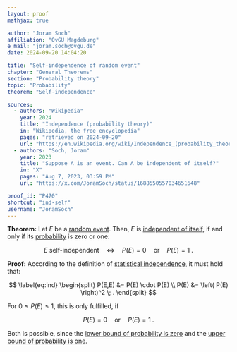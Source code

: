 ```yaml
---
layout: proof
mathjax: true

author: "Joram Soch"
affiliation: "OvGU Magdeburg"
e_mail: "joram.soch@ovgu.de"
date: 2024-09-20 14:04:20

title: "Self-independence of random event"
chapter: "General Theorems"
section: "Probability theory"
topic: "Probability"
theorem: "Self-independence"

sources:
  - authors: "Wikipedia"
    year: 2024
    title: "Independence (probability theory)"
    in: "Wikipedia, the free encyclopedia"
    pages: "retrieved on 2024-09-20"
    url: "https://en.wikipedia.org/wiki/Independence_(probability_theory)#Self-independence"
  - authors: "Soch, Joram"
    year: 2023
    title: "Suppose A is an event. Can A be independent of itself?"
    in: "X"
    pages: "Aug 7, 2023, 03:59 PM"
    url: "https://x.com/JoramSoch/status/1688550557034651648"

proof_id: "P470"
shortcut: "ind-self"
username: "JoramSoch"
---
```



**Theorem:** Let $E$ be a [random event](/D/reve). Then, $E$ is [independent of itself](/D/ind), if and only if its [probability](/D/prob) is zero or one:

$$ \label{eq:ind-self}
E \text{ self-independent} \quad \Leftrightarrow \quad P(E) = 0 \quad \text{or} \quad P(E) = 1 \; .
$$


**Proof:** According to the definition of [statistical independence](/D/ind), it must hold that:

$$ \label{eq:ind}
\begin{split}
P(E,E) &= P(E) \cdot P(E) \\
P(E)   &= \left( P(E) \right)^2 \; .
\end{split}
$$

For $0 \leq P(E) \leq 1$, this is only fulfilled, if

$$ \label{eq:ind-self-qed}
P(E) = 0 \quad \text{or} \quad P(E) = 1 \; .
$$

Both is possible, since the [lower bound of probability is zero](/D/prob-ax) and the [upper bound of probability is one](/P/prob-range).